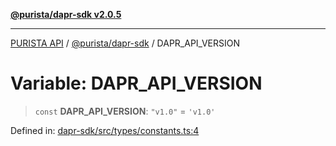[**@purista/dapr-sdk v2.0.5**](../README.md)

***

[PURISTA API](../../../packages.md) / [@purista/dapr-sdk](../README.md) / DAPR\_API\_VERSION

# Variable: DAPR\_API\_VERSION

> `const` **DAPR\_API\_VERSION**: `"v1.0"` = `'v1.0'`

Defined in: [dapr-sdk/src/types/constants.ts:4](https://github.com/puristajs/purista/blob/master/packages/dapr-sdk/src/types/constants.ts#L4)
